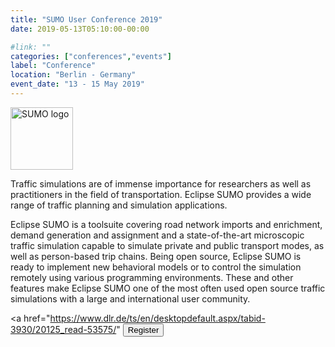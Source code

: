 ```yaml
---
title: "SUMO User Conference 2019"
date: 2019-05-13T05:10:00-00:00

#link: ""
categories: ["conferences","events"]
label: "Conference"
location: "Berlin - Germany"
event_date: "13 - 15 May 2019"
---
```


<img src="https://www.dlr.de/ts/en/Portaldata/16/Resources/veranstaltungen/SUMO-Final-Square-PNG.png" width="100px" alt="SUMO logo" style="pointer-events:none;">



Traffic simulations are of immense importance for researchers as well as practitioners in the field of transportation. Eclipse SUMO provides a wide range of traffic planning and simulation applications.

<!--more-->

Eclipse SUMO is a toolsuite covering road network imports and enrichment, demand generation and assignment and a state-of-the-art microscopic traffic simulation capable to simulate private and public transport modes, as well as person-based trip chains. Being open source, Eclipse SUMO is ready to implement new behavioral models or to control the simulation remotely using various programming environments. These and other features make Eclipse SUMO one of the most often used open source traffic simulations with a large and international user community.





<a href="https://www.dlr.de/ts/en/desktopdefault.aspx/tabid-3930/20125_read-53575/" <button type="button" class="btn btn-primary btn-bg">Register</button></a>
